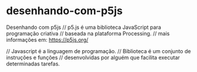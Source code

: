 # desenhando-com-p5js
Desenhando com p5js
// p5.js é uma biblioteca JavaScript para programação criativa
// baseada na plataforma Processing.
// mais informações em: https://p5js.org/

// Javascript é a linguagem de programação.
// Biblioteca é um conjunto de instruções e funções
// desenvolvidas por alguém que facilita executar determinadas tarefas.
